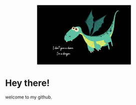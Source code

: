 <div id="header" align="center" >
  <img src="pic1.png" width="300">
</div>


# Hey there!

welcome to my github.
